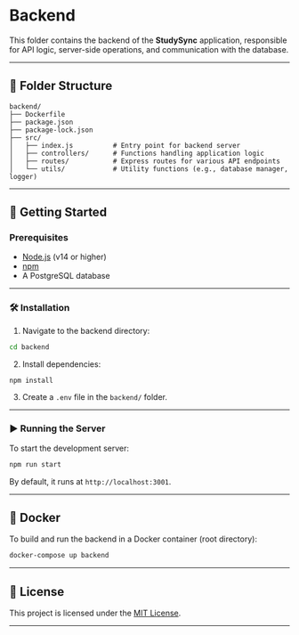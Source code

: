 # Backend

This folder contains the backend of the **StudySync** application, responsible for API logic, server-side operations, and communication with the database.

---

## 📁 Folder Structure

```
backend/
├── Dockerfile
├── package.json
├── package-lock.json
├── src/
│   ├── index.js          # Entry point for backend server
│   ├── controllers/      # Functions handling application logic
│   ├── routes/           # Express routes for various API endpoints
│   └── utils/            # Utility functions (e.g., database manager, logger)
```

---

## 🚀 Getting Started

### Prerequisites

* [Node.js](https://nodejs.org/en/) (v14 or higher)
* [npm](https://www.npmjs.com/)
* A PostgreSQL database

---

### 🛠 Installation

1. Navigate to the backend directory:

```bash
cd backend
```

2. Install dependencies:

```bash
npm install
```

3. Create a `.env` file in the `backend/` folder.

---

### ▶️ Running the Server

To start the development server:

```bash
npm run start
```

By default, it runs at `http://localhost:3001`.

---

## 🐳 Docker

To build and run the backend in a Docker container (root directory):

```bash
docker-compose up backend
```

---

## 📄 License

This project is licensed under the [MIT License](https://opensource.org/licenses/MIT).

---
